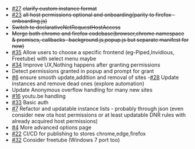 - [#27](https://github.com/libreom/predirect/issues/27)  ~~clarify custom instance format~~
- [#23](https://github.com/libreom/predirect/issues/23) ~~all host permissions optional and onboarding(parity to firefox - onboarding.js)~~
- ~~Switch to declarativeNetRequestHostAccess~~
-  ~~Merge both chrome and firefox codebase(browser,chrome namespace & promises, callbacks- background.js,popup.js but separate manifest for now)~~
- [#35](https://github.com/libreom/predirect/issues/35) Allow users to choose a specific frontend (eg-Piped,Invidious, Freetube) with select menu maybe
- [#34](https://github.com/libreom/predirect/issues/34) Improve UX,Nothing happens after granting permissions
- Detect permissions granted in popup and prompt for grant
- [#6](https://github.com/libreom/predirect/issues/6) ensure smooth update,addition and removal of sites
-[#28](https://github.com/libreom/predirect/issues/28)  Update instances and remove dead ones (explore automation)
- Update Anonymous overflow handling for many new sites
- [#16](https://github.com/libreom/predirect/issues/16) youtu.be handling
- [#33](https://github.com/libreom/predirect/issues/33) Basic auth
- [#7](https://github.com/libreom/predirect/issues/7) Refactor and updatable instance lists - probably through json (even consider new ota host permissions or at least updatable DNR rules with already acquired host permissions)
- [#4](https://github.com/libreom/predirect/issues/4) More advanced options page
- [#22](https://github.com/libreom/predirect/issues/22) CI/CD for publishing to stores chrome,edge,firefox
- [#32](https://github.com/libreom/predirect/issues/32) Consider freetube (Windows 7 port too)
